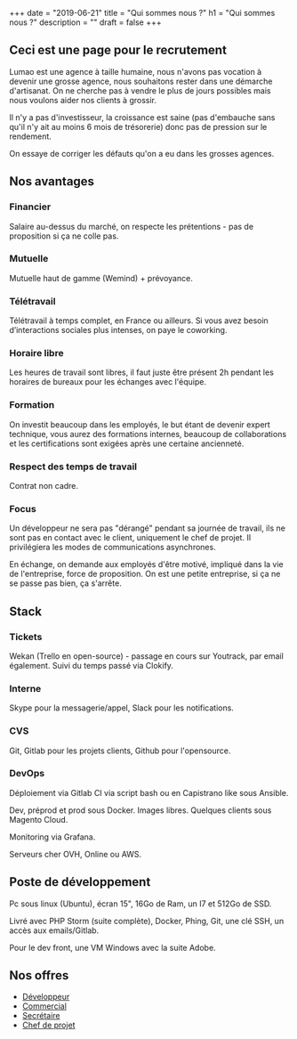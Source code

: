 +++
date = "2019-06-21"
title = "Qui sommes nous ?"
h1 = "Qui sommes nous ?"
description = ""
draft = false
+++

## Ceci est une page pour le recrutement

Lumao est une agence à taille humaine, nous n'avons pas vocation à devenir une grosse agence, nous souhaitons rester 
dans une démarche d'artisanat. On ne cherche pas à vendre le plus de jours possibles mais nous voulons aider nos clients
à grossir.

Il n'y a pas d'investisseur, la croissance est saine (pas d'embauche sans qu'il n'y ait au moins 6 mois de trésorerie)
donc pas de pression sur le rendement.

On essaye de corriger les défauts qu'on a eu dans les grosses agences.

## Nos avantages

### Financier

Salaire au-dessus du marché, on respecte les prétentions - pas de proposition si ça ne colle pas.

### Mutuelle

Mutuelle haut de gamme (Wemind) + prévoyance.

### Télétravail

Télétravail à temps complet, en France ou ailleurs. Si vous avez besoin d’interactions sociales plus intenses, on paye
le coworking.

### Horaire libre

Les heures de travail sont libres, il faut juste être présent 2h pendant les horaires de bureaux pour les échanges avec l'équipe.

### Formation

On investit beaucoup dans les employés, le but étant de devenir expert technique, vous aurez des formations internes,
beaucoup de collaborations et les certifications sont exigées après une certaine ancienneté.

### Respect des temps de travail

Contrat non cadre.

### Focus

Un développeur ne sera pas "dérangé" pendant sa journée de travail, ils ne sont pas en contact avec le client, uniquement
le chef de projet. Il privilégiera les modes de communications asynchrones.

En échange, on demande aux employés d'être motivé, impliqué dans la vie de l'entreprise, force de proposition. On est une
petite entreprise, si ça ne se passe pas bien, ça s'arrête.

## Stack

### Tickets

Wekan (Trello en open-source) - passage en cours sur Youtrack, par email également.
Suivi du temps passé via Clokify.

### Interne

Skype pour la messagerie/appel, Slack pour les notifications.

### CVS

Git, Gitlab pour les projets clients, Github pour l'opensource.

### DevOps

Déploiement via Gitlab CI via script bash ou en Capistrano like sous Ansible.

Dev, préprod et prod sous Docker. Images libres. Quelques clients sous Magento Cloud.

Monitoring via Grafana.

Serveurs cher OVH, Online ou AWS.

## Poste de développement

Pc sous linux (Ubuntu), écran 15", 16Go de Ram, un I7 et 512Go de SSD.

Livré avec PHP Storm (suite complète), Docker, Phing, Git, une clé SSH, un accès aux emails/Gitlab.

Pour le dev front, une VM Windows avec la suite Adobe.

## Nos offres

- [Développeur](/post/job-magento/)
- [Commercial](/post/job-bizdev/)
- [Secrétaire](/post/job-secretaire/)
- [Chef de projet](/post/job-cdp/)
